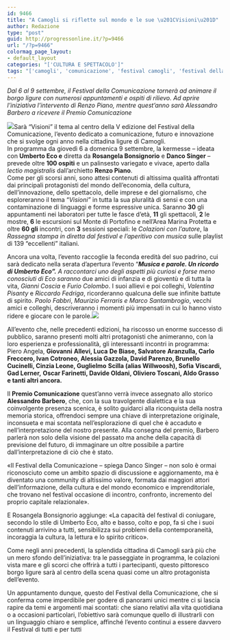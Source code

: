 ```yaml
---
id: 9466
title: "A Camogli si riflette sul mondo e le sue \u201CVisioni\u201D"
author: Redazione
type: "post"
guid: http://progressonline.it/?p=9466
url: "/?p=9466"
colormag_page_layout:
- default_layout
categories: "['CULTURA E SPETTACOLO']"
tags: "['camogli', 'comunicazione', 'festival camogli', 'festival della comunicazione']"
---
```


*Dal 6 al 9 settembre, il Festival della Comunicazione tornerà ad animare il borgo ligure con numerosi appuntamenti e ospiti di rilievo. Ad aprire l’iniziativa l’intervento di Renzo Piano, mentre quest’anno sarà Alessandro Barbero a ricevere il Premio Comunicazione*

![](https://www.allaboutitaly.net/wp-content/uploads/2018/08/festival-comunicazione-2018-front-800x445-300x167.jpg)Sarà “Visioni” il tema al centro della V edizione del Festival della Comunicazione, l’evento dedicato a comunicazione, futuro e innovazione che si svolge ogni anno nella cittadina ligure di Camogli.  
In programma da giovedì 6 a domenica 9 settembre, la kermesse – ideata con **Umberto Eco e** diretta da **Rosangela Bonsignorio** e **Danco Singer** – prevede oltre **100 ospiti** e un palinsesto variegato e vivace, aperto dalla *lectio magistralis* dall’archietto **Renzo Piano**.  
Come per gli scorsi anni, sono attesi contenuti di altissima qualità affrontati dai principali protagonisti del mondo dell’economia, della cultura, dell’innovazione, dello spettacolo, delle imprese e del giornalismo, che esploreranno il tema “*Visioni”* in tutta la sua pluralità di sensi e con una contaminazione di linguaggi e forme espressive unica. Saranno **30** gli appuntamenti nei laboratori per tutte le fasce d’età, **11** gli spettacoli, **2** le mostre, **6** le escursioni sul Monte di Portofino e nell’Area Marina Protetta e oltre **60 gli** incontri, con **3** sessioni speciali: le *Colazioni con l’autore*, la *Rassegna stampa in diretta dal festival e* *l’aperitivo con musica* sulle playlist di 139 “eccellenti” italiani.

Ancora una volta, l’evento raccoglie la feconda eredità del suo padrino, cui sarà dedicato nella serata d’apertura l’evento “***Musica e parole. Un ricordo di Umberto Eco”.*** *A raccontarci uno degli aspetti più curiosi e forse meno conosciuti di Eco saranno* due amici di infanzia e di gioventù e di tutta la vita, *Gianni Coscia* e *Furio Colombo*. I suoi allievi e poi colleghi, *Valentina Pisanty* e *Riccardo Fedriga*, ricorderanno qualcuna delle sue infinite battute di spirito. *Paolo Fabbri*, *Maurizio Ferraris e* *Marco Santambrogio*, vecchi amici e colleghi, descriveranno i momenti più impensati in cui lo hanno visto ridere e giocare con le parole.![](https://www.allaboutitaly.net/wp-content/uploads/2018/08/Festival-della-Comunicazione-Camogli-300x200.jpg)

All’evento che, nelle precedenti edizioni, ha riscosso un enorme successo di pubblico, saranno presenti molti altri protagonisti che animeranno, con la loro esperienza e professionalità, gli interessanti incontri in programma: Piero Angela, **Giovanni** **Allevi, Luca** **De Biase, Salvatore** **Aranzulla, Carlo Freccero, Ivan Cotroneo, Alessia Gazzola, David Parenzo, Brunello Cucinelli, Cinzia Leone, Guglielmo** **Scilla (alias Willwoosh), Sofia** **Viscardi, Gad Lerner,** **Oscar Farinetti, Davide Oldani, Oliviero Toscani, Aldo Grasso e tanti altri ancora.**

Il **Premio Comunicazione** quest’anno verrà invece assegnato allo storico **Alessandro Barbero**, che, con la sua travolgente dialettica e la sua coinvolgente presenza scenica, è solito guidarci alla riconquista della nostra memoria storica, offrendoci sempre una chiave di interpretazione originale, inconsueta e mai scontata nell’esplorazione di quel che è accaduto e nell’interpretazione del nostro presente. Alla consegna del premio, Barbero parlerà non solo della visione del passato ma anche della capacità di previsione del futuro, di immaginare un oltre possibile a partire dall’interpretazione di ciò che è stato.

«Il Festival della Comunicazione – spiega Danco Singer – non solo è ormai riconosciuto come un ambito spazio di discussione e aggiornamento, ma è diventato una community di altissimo valore, formata dai maggiori attori dell’informazione, della cultura e del mondo economico e imprenditoriale, che trovano nel festival occasione di incontro, confronto, incremento del proprio capitale relazionale».

E Rosangela Bonsignorio aggiunge: «La capacità del festival di coniugare, secondo lo stile di Umberto Eco, alto e basso, colto e pop, fa sì che i suoi contenuti arrivino a tutti, sensibilizza sui problemi della contemporaneità, incoraggia la cultura, la lettura e lo spirito critico».

Come negli anni precedenti, la splendida cittadina di Camogli sarà più che un mero sfondo dell’iniziativa: tra le passeggiate in programma, le colazioni vista mare e gli scorci che offrirà a tutti i partecipanti, questo pittoresco borgo ligure sarà al centro della scena quasi come un altro protagonista dell’evento.

Un appuntamento dunque, questo del Festival della Comunicazione, che si conferma come imperdibile per godere di panorami unici mentre ci si lascia rapire da temi e argomenti mai scontati: che siano relativi alla vita quotidiana o a occasioni particolari, l’obiettivo sarà comunque quello di illustrarli con un linguaggio chiaro e semplice, affinché l’evento continui a essere davvero il Festival di tutti e per tutti